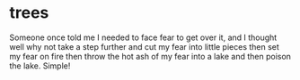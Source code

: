 # trees
Someone once told me I needed to face fear to get over it, and I thought well why not take a step further and cut my fear into little pieces then set my fear on fire then throw the hot ash of my fear into a lake and then poison the lake. Simple! 
